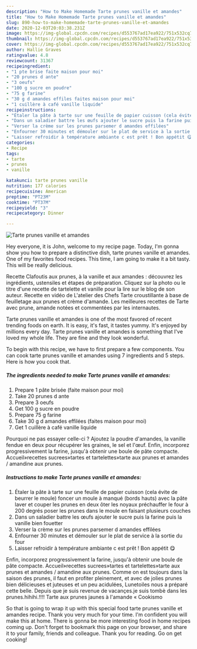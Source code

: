 ```yaml
---
description: "How to Make Homemade Tarte prunes vanille et amandes"
title: "How to Make Homemade Tarte prunes vanille et amandes"
slug: 890-how-to-make-homemade-tarte-prunes-vanille-et-amandes
date: 2020-12-03T20:03:38.231Z
image: https://img-global.cpcdn.com/recipes/d553767ad17ea922/751x532cq70/tarte-prunes-vanille-et-amandes-photo-principale-de-la-recette.jpg
thumbnail: https://img-global.cpcdn.com/recipes/d553767ad17ea922/751x532cq70/tarte-prunes-vanille-et-amandes-photo-principale-de-la-recette.jpg
cover: https://img-global.cpcdn.com/recipes/d553767ad17ea922/751x532cq70/tarte-prunes-vanille-et-amandes-photo-principale-de-la-recette.jpg
author: Hallie Graves
ratingvalue: 4.8
reviewcount: 31367
recipeingredient:
- "1 pte brise faite maison pour moi"
- "20 prunes d ante"
- "3 oeufs"
- "100 g sucre en poudre"
- "75 g farine"
- "30 g d amandes effiles faites maison pour moi"
- "1 cuillère à café vanille liquide"
recipeinstructions:
- "Étaler la pâte à tarte sur une feuille de papier cuisson (cela évite de beurrer le moule) foncer un moule à manqué (bords hauts) avec la pâte laver et couper les prunes en deux ôter les noyaux préchauffer le four à 200 degrés poser les prunes dans le moule en faisant plusieurs couches"
- "Dans un saladier battre les œufs ajouter le sucre puis la farine puis la vanille bien fouetter"
- "Verser la crème sur les prunes parsemer d amandes effilées"
- "Enfourner 30 minutes et démouler sur le plat de service à la sortie du four"
- "Laisser refroidir à température ambiante c est prêt ! Bon appétit 😋"
categories:
- Recipe
tags:
- tarte
- prunes
- vanille

katakunci: tarte prunes vanille 
nutrition: 177 calories
recipecuisine: American
preptime: "PT23M"
cooktime: "PT37M"
recipeyield: "3"
recipecategory: Dinner

---
```



![Tarte prunes vanille et amandes](https://img-global.cpcdn.com/recipes/d553767ad17ea922/751x532cq70/tarte-prunes-vanille-et-amandes-photo-principale-de-la-recette.jpg)

Hey everyone, it is John, welcome to my recipe page. Today, I'm gonna show you how to prepare a distinctive dish, tarte prunes vanille et amandes. One of my favorites food recipes. This time, I am going to make it a bit tasty. This will be really delicious.

Recette Clafoutis aux prunes, à la vanille et aux amandes : découvrez les ingrédients, ustensiles et étapes de préparation. Cliquez sur la photo ou le titre d&#39;une recette de tartelette et vanille pour la lire sur le blog de son auteur. Recette en vidéo de L&#39;atelier des Chefs Tarte croustillante à base de feuilletage aux prunes et crème d&#39;amande. Les meilleures recettes de Tarte avec prune, amande notées et commentées par les internautes.

Tarte prunes vanille et amandes is one of the most favored of recent trending foods on earth. It is easy, it's fast, it tastes yummy. It's enjoyed by millions every day. Tarte prunes vanille et amandes is something that I've loved my whole life. They are fine and they look wonderful.


To begin with this recipe, we have to first prepare a few components. You can cook tarte prunes vanille et amandes using 7 ingredients and 5 steps. Here is how you cook that.

<!--inarticleads1-->

##### The ingredients needed to make Tarte prunes vanille et amandes:

1. Prepare 1 pâte brisée (faite maison pour moi)
1. Take 20 prunes d ante
1. Prepare 3 oeufs
1. Get 100 g sucre en poudre
1. Prepare 75 g farine
1. Take 30 g d amandes effilées (faites maison pour moi)
1. Get 1 cuillère à café vanille liquide


Pourquoi ne pas essayer celle-ci ? Ajoutez la poudre d&#39;amandes, la vanille fendue en deux pour récupérer les graines, le sel et l&#39;œuf. Enfin, incorporez progressivement la farine, jusqu&#39;à obtenir une boule de pâte compacte. Accueil»recettes sucrees»tartes et tartelettes»tarte aux prunes et amandes / amandine aux prunes. 

<!--inarticleads2-->

##### Instructions to make Tarte prunes vanille et amandes:

1. Étaler la pâte à tarte sur une feuille de papier cuisson (cela évite de beurrer le moule) foncer un moule à manqué (bords hauts) avec la pâte laver et couper les prunes en deux ôter les noyaux préchauffer le four à 200 degrés poser les prunes dans le moule en faisant plusieurs couches
1. Dans un saladier battre les œufs ajouter le sucre puis la farine puis la vanille bien fouetter
1. Verser la crème sur les prunes parsemer d amandes effilées
1. Enfourner 30 minutes et démouler sur le plat de service à la sortie du four
1. Laisser refroidir à température ambiante c est prêt ! Bon appétit 😋


Enfin, incorporez progressivement la farine, jusqu&#39;à obtenir une boule de pâte compacte. Accueil»recettes sucrees»tartes et tartelettes»tarte aux prunes et amandes / amandine aux prunes. Comme on est toujours dans la saison des prunes, il faut en profiter pleinement, et avec de jolies prunes bien délicieuses et juteuses et un peu acidulées, Lunetoiles nous a préparé cette belle. Depuis que je suis revenue de vacançes.je suis tombè dans les prunes.hihihi.!!!! Tarte aux prunes jaunes à l&#39;amande « Cookismo 

So that is going to wrap it up with this special food tarte prunes vanille et amandes recipe. Thank you very much for your time. I'm confident you will make this at home. There is gonna be more interesting food in home recipes coming up. Don't forget to bookmark this page on your browser, and share it to your family, friends and colleague. Thank you for reading. Go on get cooking!
